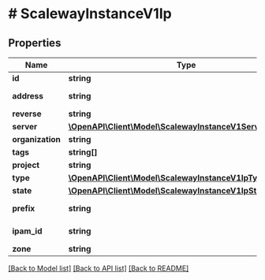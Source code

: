 # # ScalewayInstanceV1Ip

## Properties

Name | Type | Description | Notes
------------ | ------------- | ------------- | -------------
**id** | **string** |  | [optional]
**address** | **string** | (IP address) | [optional]
**reverse** | **string** |  | [optional]
**server** | [**\OpenAPI\Client\Model\ScalewayInstanceV1ServerSummary**](ScalewayInstanceV1ServerSummary.md) |  | [optional]
**organization** | **string** |  | [optional]
**tags** | **string[]** |  | [optional]
**project** | **string** |  | [optional]
**type** | [**\OpenAPI\Client\Model\ScalewayInstanceV1IpType**](ScalewayInstanceV1IpType.md) |  | [optional]
**state** | [**\OpenAPI\Client\Model\ScalewayInstanceV1IpState**](ScalewayInstanceV1IpState.md) |  | [optional]
**prefix** | **string** | (IP network) | [optional]
**ipam_id** | **string** | (UUID format) | [optional]
**zone** | **string** |  | [optional]

[[Back to Model list]](../../README.md#models) [[Back to API list]](../../README.md#endpoints) [[Back to README]](../../README.md)
